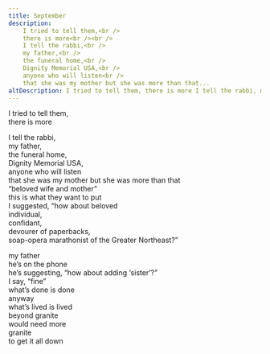 ```yaml
---
title: September
description:
    I tried to tell them,<br />
    there is more<br /><br />
    I tell the rabbi,<br />
    my father,<br />
    the funeral home,<br />
    Dignity Memorial USA,<br />
    anyone who will listen<br />
    that she was my mother but she was more than that...
altDescription: I tried to tell them, there is more I tell the rabbi, my father, Dignity Memorial USA, anyone who will listen that she was my mother but she was more than that
---
```


I tried to tell them,<br>
there is more<br>

I tell the rabbi,<br>
my father,<br>
the funeral home,<br>
Dignity Memorial USA,<br>
anyone who will listen<br> 
that she was my mother but she was more than that<br>
“beloved wife and mother”<br>
this is what they want to put<br>
I suggested, “how about beloved<br>
individual,<br>
confidant,<br>
devourer of paperbacks,<br>
soap-opera marathonist of the Greater Northeast?”

my father<br>
he’s on the phone<br>
he’s suggesting, “how about adding ‘sister’?”<br>
I say, “fine”<br>
what’s done is done<br>
anyway<br>
what’s lived is lived<br>
beyond granite<br>
would need more<br> 
granite<br> 
to get it all down 